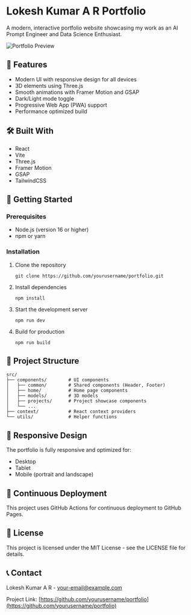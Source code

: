 # Lokesh Kumar A R Portfolio

A modern, interactive portfolio website showcasing my work as an AI Prompt Engineer and Data Science Enthusiast.

![Portfolio Preview](public/images/portfolio-preview.jpg)

## 🌟 Features

- Modern UI with responsive design for all devices
- 3D elements using Three.js
- Smooth animations with Framer Motion and GSAP
- Dark/Light mode toggle
- Progressive Web App (PWA) support
- Performance optimized build

## 🛠️ Built With

- React
- Vite
- Three.js
- Framer Motion
- GSAP
- TailwindCSS

## 🚀 Getting Started

### Prerequisites

- Node.js (version 16 or higher)
- npm or yarn

### Installation

1. Clone the repository
   ```
   git clone https://github.com/yourusername/portfolio.git
   ```

2. Install dependencies
   ```
   npm install
   ```

3. Start the development server
   ```
   npm run dev
   ```

4. Build for production
   ```
   npm run build
   ```

## 📁 Project Structure

```
src/
├── components/        # UI components
│   ├── common/        # Shared components (Header, Footer)
│   ├── home/          # Home page components
│   ├── models/        # 3D models
│   ├── projects/      # Project showcase components
│   └── ...
├── context/           # React context providers
└── utils/             # Helper functions
```

## 📱 Responsive Design

The portfolio is fully responsive and optimized for:
- Desktop
- Tablet
- Mobile (portrait and landscape)

## 🔄 Continuous Deployment

This project uses GitHub Actions for continuous deployment to GitHub Pages.

## 📄 License

This project is licensed under the MIT License - see the LICENSE file for details.

## 📞 Contact

Lokesh Kumar A R - [your-email@example.com](mailto:your-email@example.com)

Project Link: [https://github.com/yourusername/portfolio](https://github.com/yourusername/portfolio)
